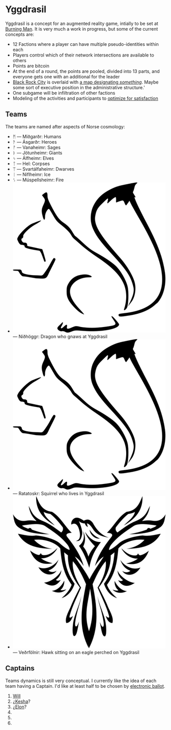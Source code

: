 Yggdrasil
=========

Yggdrasil is a concept for an augmented reality game, intially to be set at [Burning Man](http://burningman.com). It is very much a work in progress, but some of the current concepts are:

* 12 Factions where a player can have multiple pseudo-identities within each
* Players control which of their network intersections are available to others
* Points are bitcoin
* At the end of a round, the points are pooled, divided into 13 parts, and everyone gets one with an additional for the leader
* [Black Rock City](http://alexlod.com/wp-content/uploads/2011/09/brc.jpeg) is overlaid with [a map designating *something*](http://dhappy.github.io/yggdrasil/). Maybe some sort of executive position in the administrative structure.'
* One subgame will be infiltration of other factions
* Modeling of the activities and participants to [optimize for satisfaction](http://hoenir.himinbi.org/2014/04/rationale-for-the-department-of-happiness/)

## Teams

The teams are named after aspects of Norse cosmology:

* ᛗ ― Miðgarðr: Humans
* ᚫ ― Ásgarðr: Heroes
* ᚡ ― Vanaheimr: Sages
* ᚦ ― Jötunheimr: Giants
* ᛃ ― Álfheimr: Elves
* ᛏ ― Hel: Corpses
* ᛠ ― Svartálfaheimr: Dwarves
* ᛁ ― Niflheimr: Ice
* ᛊ ― Múspellsheimr: Fire
* ![Níðhöggr](animal/squirrel/svg.svg) ― Níðhöggr: Dragon who gnaws at Yggdrasil
* ![Ratatoskr](animal/squirrel/svg.svg) ― Ratatoskr: Squirrel who lives in Yggdrasil
* ![Veðrfölnir](animal/phoenix/svg.svg) ― Veðrfölnir: Hawk sitting on an eagle perched on Yggdrasil

## Captains

Teams dynamics is still very conceptual. I currently like the idea of each team having a Captain. I'd like at least half to be chosen by [electronic ballot](//github.com/TheFuturistParty/vote).

1. [Will](//twitter.com/wholcomb)
2. ¿[Kesha](//twitter.com/KeshaRose)?
3. ¿[Elon](//twitter.com/elonmusk)?
4.
5.
6.
